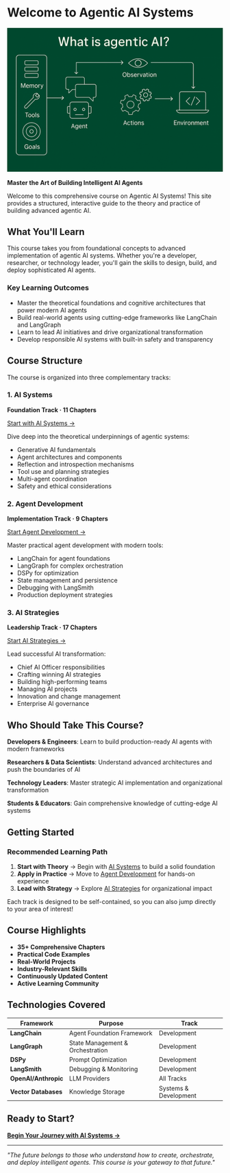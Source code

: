 # Welcome to Agentic AI Systems

<div align="center">
<img src="./banner.png" alt="Banner" width="600" height="auto" style="max-width: 100%; height: auto;">
</div>

**Master the Art of Building Intelligent AI Agents**

Welcome to this comprehensive course on Agentic AI Systems! This site provides a structured, interactive guide to the theory and practice of building advanced agentic AI.

## What You'll Learn

This course takes you from foundational concepts to advanced implementation of agentic AI systems. Whether you're a developer, researcher, or technology leader, you'll gain the skills to design, build, and deploy sophisticated AI agents.

### Key Learning Outcomes
- Master the theoretical foundations and cognitive architectures that power modern AI agents
- Build real-world agents using cutting-edge frameworks like LangChain and LangGraph
- Learn to lead AI initiatives and drive organizational transformation
- Develop responsible AI systems with built-in safety and transparency

## Course Structure

The course is organized into three complementary tracks:

### 1. AI Systems
**Foundation Track · 11 Chapters**

[Start with AI Systems →](AI_Systems/1.md)

Dive deep into the theoretical underpinnings of agentic systems:
- Generative AI fundamentals
- Agent architectures and components  
- Reflection and introspection mechanisms
- Tool use and planning strategies
- Multi-agent coordination
- Safety and ethical considerations

### 2. Agent Development
**Implementation Track · 9 Chapters**

[Start Agent Development →](Agentic_AI_in_Action/1.md)

Master practical agent development with modern tools:
- LangChain for agent foundations
- LangGraph for complex orchestration
- DSPy for optimization
- State management and persistence
- Debugging with LangSmith
- Production deployment strategies

### 3. AI Strategies
**Leadership Track · 17 Chapters**

[Start AI Strategies →](AI_Strategies/1.md)

Lead successful AI transformation:
- Chief AI Officer responsibilities
- Crafting winning AI strategies
- Building high-performing teams
- Managing AI projects
- Innovation and change management
- Enterprise AI governance

## Who Should Take This Course?

**Developers & Engineers**: Learn to build production-ready AI agents with modern frameworks

**Researchers & Data Scientists**: Understand advanced architectures and push the boundaries of AI

**Technology Leaders**: Master strategic AI implementation and organizational transformation

**Students & Educators**: Gain comprehensive knowledge of cutting-edge AI systems

## Getting Started

### Recommended Learning Path
1. **Start with Theory** → Begin with [AI Systems](AI_Systems/1.md) to build a solid foundation
2. **Apply in Practice** → Move to [Agent Development](Agentic_AI_in_Action/1.md) for hands-on experience  
3. **Lead with Strategy** → Explore [AI Strategies](AI_Strategies/1.md) for organizational impact

Each track is designed to be self-contained, so you can also jump directly to your area of interest!

## Course Highlights

- **35+ Comprehensive Chapters**
- **Practical Code Examples**  
- **Real-World Projects**
- **Industry-Relevant Skills**
- **Continuously Updated Content**
- **Active Learning Community**

## Technologies Covered

| Framework | Purpose | Track |
|-----------|---------|-------|
| **LangChain** | Agent Foundation Framework | Development |
| **LangGraph** | State Management & Orchestration | Development |
| **DSPy** | Prompt Optimization | Development |
| **LangSmith** | Debugging & Monitoring | Development |
| **OpenAI/Anthropic** | LLM Providers | All Tracks |
| **Vector Databases** | Knowledge Storage | Systems & Development |

## Ready to Start?

[**Begin Your Journey with AI Systems →**](AI_Systems/1.md)

---

*"The future belongs to those who understand how to create, orchestrate, and deploy intelligent agents. This course is your gateway to that future."* 